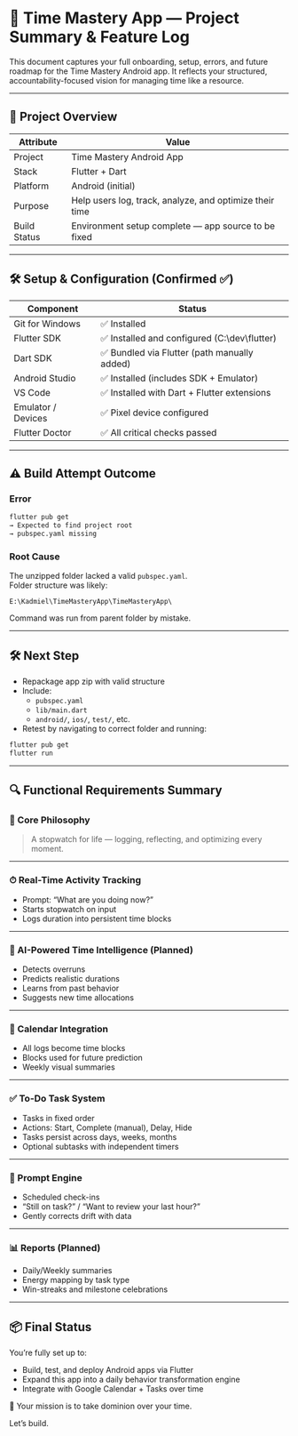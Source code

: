
# 📲 Time Mastery App — Project Summary & Feature Log

This document captures your full onboarding, setup, errors, and future roadmap for the Time Mastery Android app. It reflects your structured, accountability-focused vision for managing time like a resource.

---

## 🧭 Project Overview

| Attribute | Value |
|----------|-------|
| Project | Time Mastery Android App |
| Stack | Flutter + Dart |
| Platform | Android (initial) |
| Purpose | Help users log, track, analyze, and optimize their time |
| Build Status | Environment setup complete — app source to be fixed |

---

## 🛠 Setup & Configuration (Confirmed ✅)

| Component | Status |
|-----------|--------|
| Git for Windows | ✅ Installed |
| Flutter SDK | ✅ Installed and configured (C:\dev\flutter) |
| Dart SDK | ✅ Bundled via Flutter (path manually added) |
| Android Studio | ✅ Installed (includes SDK + Emulator) |
| VS Code | ✅ Installed with Dart + Flutter extensions |
| Emulator / Devices | ✅ Pixel device configured |
| Flutter Doctor | ✅ All critical checks passed |

---

## ⚠️ Build Attempt Outcome

### Error
```bash
flutter pub get
→ Expected to find project root
→ pubspec.yaml missing
```

### Root Cause
The unzipped folder lacked a valid `pubspec.yaml`.  
Folder structure was likely:
```
E:\Kadmiel\TimeMasteryApp\TimeMasteryApp\
```
Command was run from parent folder by mistake.

---

## 🛠️ Next Step

- Repackage app zip with valid structure
- Include:
  - `pubspec.yaml`
  - `lib/main.dart`
  - `android/`, `ios/`, `test/`, etc.
- Retest by navigating to correct folder and running:
```powershell
flutter pub get
flutter run
```

---

## 🔍 Functional Requirements Summary

### 🎯 Core Philosophy
> A stopwatch for life — logging, reflecting, and optimizing every moment.

---

### ⏱ Real-Time Activity Tracking
- Prompt: “What are you doing now?”
- Starts stopwatch on input
- Logs duration into persistent time blocks

---

### 🧠 AI-Powered Time Intelligence (Planned)
- Detects overruns
- Predicts realistic durations
- Learns from past behavior
- Suggests new time allocations

---

### 📅 Calendar Integration
- All logs become time blocks
- Blocks used for future prediction
- Weekly visual summaries

---

### ✅ To-Do Task System
- Tasks in fixed order
- Actions: Start, Complete (manual), Delay, Hide
- Tasks persist across days, weeks, months
- Optional subtasks with independent timers

---

### 🔔 Prompt Engine
- Scheduled check-ins
- “Still on task?” / “Want to review your last hour?”
- Gently corrects drift with data

---

### 📊 Reports (Planned)
- Daily/Weekly summaries
- Energy mapping by task type
- Win-streaks and milestone celebrations

---

## 📦 Final Status

You’re fully set up to:
- Build, test, and deploy Android apps via Flutter
- Expand this app into a daily behavior transformation engine
- Integrate with Google Calendar + Tasks over time

👑 Your mission is to take dominion over your time.

Let’s build.

